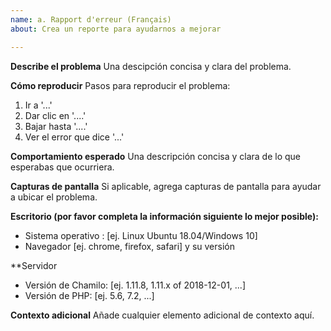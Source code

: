 ```yaml
---
name: a. Rapport d'erreur (Français)
about: Crea un reporte para ayudarnos a mejorar

---
```


**Describe el problema**
Una descipción concisa y clara del problema.

**Cómo reproducir**
Pasos para reproducir el problema:
1. Ir a '...'
2. Dar clic en '....'
3. Bajar hasta '....'
4. Ver el error que dice '...'

**Comportamiento esperado**
Una descripción concisa y clara de lo que esperabas que ocurriera.

**Capturas de pantalla**
Si aplicable, agrega capturas de pantalla para ayudar a ubicar el problema.

**Escritorio (por favor completa la información siguiente lo mejor posible):**
 - Sistema operativo : [ej. Linux Ubuntu 18.04/Windows 10]
 - Navegador [ej. chrome, firefox, safari] y su versión

**Servidor
 - Versión de Chamilo:  [ej. 1.11.8, 1.11.x of 2018-12-01, ...]
 - Versión de PHP: [ej. 5.6, 7.2, ...]

**Contexto adicional**
Añade cualquier elemento adicional de contexto aquí.
